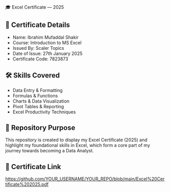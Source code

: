 
🎓 Excel Certificate — 2025

📜 Certificate Details
-----------------------
- Name: Ibrahim Mufaddal Shakir
- Course: Introduction to MS Excel
- Issued By: Scaler Topics
- Date of Issue: 27th January 2025
- Certificate Code: 7823873

🛠️ Skills Covered
-------------------
- Data Entry & Formatting
- Formulas & Functions
- Charts & Data Visualization
- Pivot Tables & Reporting
- Excel Productivity Techniques

📂 Repository Purpose
----------------------
This repository is created to display my Excel Certificate (2025) and highlight my foundational skills in Excel, which form a core part of my journey towards becoming a Data Analyst.

🔗 Certificate Link
-------------------
https://github.com/YOUR_USERNAME/YOUR_REPO/blob/main/Excel%20Certificate%202025.pdf
```
